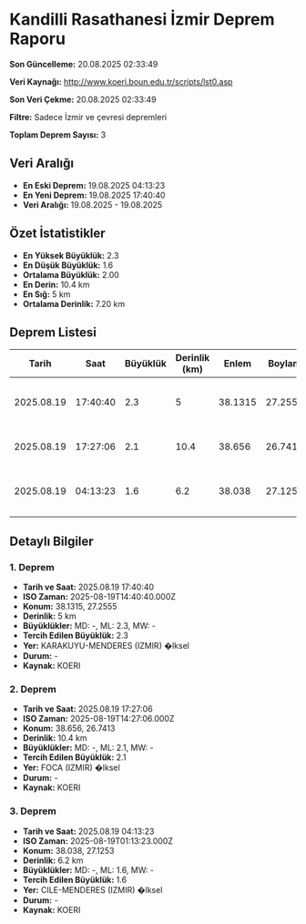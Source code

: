 # Kandilli Rasathanesi İzmir Deprem Raporu

**Son Güncelleme:** 20.08.2025 02:33:49

**Veri Kaynağı:** http://www.koeri.boun.edu.tr/scripts/lst0.asp

**Son Veri Çekme:** 20.08.2025 02:33:49

**Filtre:** Sadece İzmir ve çevresi depremleri

**Toplam Deprem Sayısı:** 3

## Veri Aralığı

- **En Eski Deprem:** 19.08.2025 04:13:23
- **En Yeni Deprem:** 19.08.2025 17:40:40
- **Veri Aralığı:** 19.08.2025 - 19.08.2025

## Özet İstatistikler

- **En Yüksek Büyüklük:** 2.3
- **En Düşük Büyüklük:** 1.6
- **Ortalama Büyüklük:** 2.00
- **En Derin:** 10.4 km
- **En Sığ:** 5 km
- **Ortalama Derinlik:** 7.20 km

## Deprem Listesi

| Tarih | Saat | Büyüklük | Derinlik (km) | Enlem | Boylam | Konum | Durum |
|-------|------|----------|---------------|-------|--------|-------|-------|
| 2025.08.19 | 17:40:40 | 2.3 | 5 | 38.1315 | 27.2555 | KARAKUYU-MENDERES (IZMIR) �lksel | - |
| 2025.08.19 | 17:27:06 | 2.1 | 10.4 | 38.656 | 26.7413 | FOCA (IZMIR) �lksel | - |
| 2025.08.19 | 04:13:23 | 1.6 | 6.2 | 38.038 | 27.1253 | CILE-MENDERES (IZMIR) �lksel | - |

## Detaylı Bilgiler

### 1. Deprem

- **Tarih ve Saat:** 2025.08.19 17:40:40
- **ISO Zaman:** 2025-08-19T14:40:40.000Z
- **Konum:** 38.1315, 27.2555
- **Derinlik:** 5 km
- **Büyüklükler:** MD: -, ML: 2.3, MW: -
- **Tercih Edilen Büyüklük:** 2.3
- **Yer:** KARAKUYU-MENDERES (IZMIR) �lksel
- **Durum:** -
- **Kaynak:** KOERI

### 2. Deprem

- **Tarih ve Saat:** 2025.08.19 17:27:06
- **ISO Zaman:** 2025-08-19T14:27:06.000Z
- **Konum:** 38.656, 26.7413
- **Derinlik:** 10.4 km
- **Büyüklükler:** MD: -, ML: 2.1, MW: -
- **Tercih Edilen Büyüklük:** 2.1
- **Yer:** FOCA (IZMIR) �lksel
- **Durum:** -
- **Kaynak:** KOERI

### 3. Deprem

- **Tarih ve Saat:** 2025.08.19 04:13:23
- **ISO Zaman:** 2025-08-19T01:13:23.000Z
- **Konum:** 38.038, 27.1253
- **Derinlik:** 6.2 km
- **Büyüklükler:** MD: -, ML: 1.6, MW: -
- **Tercih Edilen Büyüklük:** 1.6
- **Yer:** CILE-MENDERES (IZMIR) �lksel
- **Durum:** -
- **Kaynak:** KOERI

